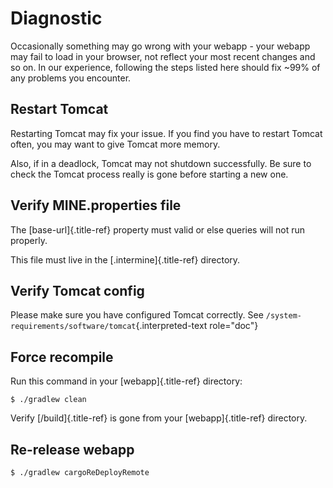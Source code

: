 # Diagnostic

Occasionally something may go wrong with your webapp - your webapp may fail to load in your browser, not reflect your most recent changes and so on. In our experience, following the steps listed here should fix ~99% of any problems you encounter.

## Restart Tomcat

Restarting Tomcat may fix your issue. If you find you have to restart Tomcat often, you may want to give Tomcat more memory.

Also, if in a deadlock, Tomcat may not shutdown successfully. Be sure to check the Tomcat process really is gone before starting a new one.

## Verify MINE.properties file

The \[base-url\]{.title-ref} property must valid or else queries will not run properly.

This file must live in the \[.intermine\]{.title-ref} directory.

## Verify Tomcat config

Please make sure you have configured Tomcat correctly. See `/system-requirements/software/tomcat`{.interpreted-text role="doc"}

## Force recompile

Run this command in your \[webapp\]{.title-ref} directory:

```text
$ ./gradlew clean
```

Verify \[/build\]{.title-ref} is gone from your \[webapp\]{.title-ref} directory.

## Re-release webapp

```text
$ ./gradlew cargoReDeployRemote
```

